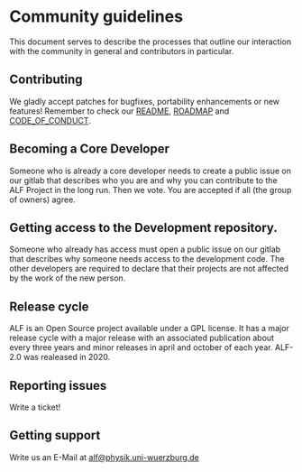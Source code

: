 # Community guidelines
This document serves to describe the processes that outline our interaction with the community in general and contributors in particular.

## Contributing
We gladly accept patches for bugfixes, portability enhancements or new features! Remember to check our [README](https://git.physik.uni-wuerzburg.de/ALF/ALF/-/blob/master/README.md), [ROADMAP](https://git.physik.uni-wuerzburg.de/ALF/ALF/-/blob/master/ROADMAP.md) and [CODE_OF_CONDUCT](https://git.physik.uni-wuerzburg.de/ALF/ALF/-/blob/master/CODE_OF_CONDUCT.md).

## Becoming a Core Developer
Someone who is already a core developer needs to create a public issue on our gitlab
that describes who you are and why you can contribute to the ALF Project in the long run.
Then we vote. You are accepted if all (the group of owners) agree.

## Getting access to the Development repository.
Someone who already has access must open a public issue on our gitlab that describes
why someone needs access to the development code. The other developers are required to declare
that their projects are not affected by the work of the new person.

## Release cycle
ALF is an Open Source project available under a GPL license.
It has a major release cycle with a major release with an associated publication
about every three years and minor releases in april and october of each year.
ALF-2.0 was realeased in 2020.

## Reporting issues
Write a ticket!

## Getting support
Write us an E-Mail at alf@physik.uni-wuerzburg.de
